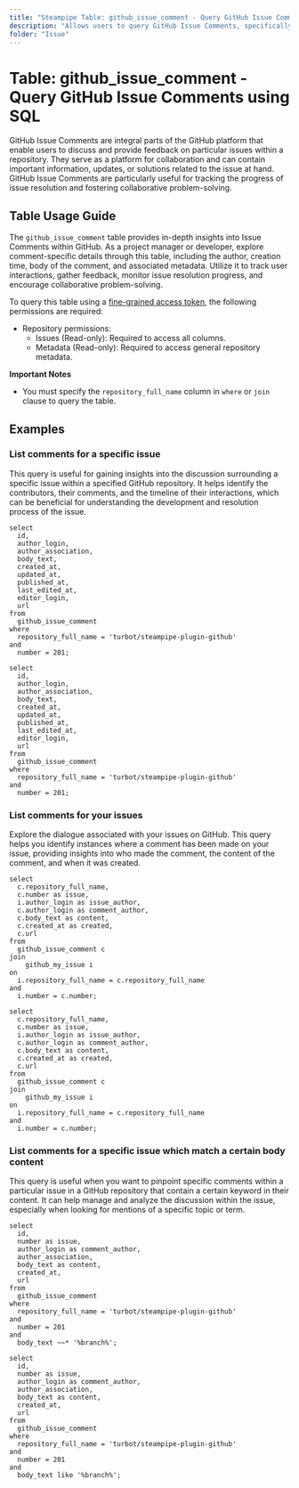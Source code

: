 ```yaml
---
title: "Steampipe Table: github_issue_comment - Query GitHub Issue Comments using SQL"
description: "Allows users to query GitHub Issue Comments, specifically the details of comments made on issues across all repositories, providing insights into user interactions and feedback."
folder: "Issue"
---
```


# Table: github_issue_comment - Query GitHub Issue Comments using SQL

GitHub Issue Comments are integral parts of the GitHub platform that enable users to discuss and provide feedback on particular issues within a repository. They serve as a platform for collaboration and can contain important information, updates, or solutions related to the issue at hand. GitHub Issue Comments are particularly useful for tracking the progress of issue resolution and fostering collaborative problem-solving.

## Table Usage Guide

The `github_issue_comment` table provides in-depth insights into Issue Comments within GitHub. As a project manager or developer, explore comment-specific details through this table, including the author, creation time, body of the comment, and associated metadata. Utilize it to track user interactions, gather feedback, monitor issue resolution progress, and encourage collaborative problem-solving.

To query this table using a [fine-grained access token](https://docs.github.com/en/authentication/keeping-your-account-and-data-secure/managing-your-personal-access-tokens#creating-a-fine-grained-personal-access-token), the following permissions are required:
  - Repository permissions:
    - Issues (Read-only): Required to access all columns.
    - Metadata (Read-only): Required to access general repository metadata.

**Important Notes**
- You must specify the `repository_full_name` column in `where` or `join` clause to query the table.

## Examples

### List comments for a specific issue
This query is useful for gaining insights into the discussion surrounding a specific issue within a specified GitHub repository. It helps identify the contributors, their comments, and the timeline of their interactions, which can be beneficial for understanding the development and resolution process of the issue.

```sql+postgres
select
  id,
  author_login,
  author_association,
  body_text,
  created_at,
  updated_at,
  published_at,
  last_edited_at,
  editor_login,
  url
from
  github_issue_comment
where
  repository_full_name = 'turbot/steampipe-plugin-github'
and
  number = 201;
```

```sql+sqlite
select
  id,
  author_login,
  author_association,
  body_text,
  created_at,
  updated_at,
  published_at,
  last_edited_at,
  editor_login,
  url
from
  github_issue_comment
where
  repository_full_name = 'turbot/steampipe-plugin-github'
and
  number = 201;
```

### List comments for your issues
Explore the dialogue associated with your issues on GitHub. This query helps you identify instances where a comment has been made on your issue, providing insights into who made the comment, the content of the comment, and when it was created.

```sql+postgres
select
  c.repository_full_name,
  c.number as issue,
  i.author_login as issue_author,
  c.author_login as comment_author,
  c.body_text as content,
  c.created_at as created,
  c.url
from 
  github_issue_comment c
join 
    github_my_issue i
on 
  i.repository_full_name = c.repository_full_name
and 
  i.number = c.number;
```

```sql+sqlite
select
  c.repository_full_name,
  c.number as issue,
  i.author_login as issue_author,
  c.author_login as comment_author,
  c.body_text as content,
  c.created_at as created,
  c.url
from 
  github_issue_comment c
join 
    github_my_issue i
on 
  i.repository_full_name = c.repository_full_name
and 
  i.number = c.number;
```

### List comments for a specific issue which match a certain body content
This query is useful when you want to pinpoint specific comments within a particular issue in a GitHub repository that contain a certain keyword in their content. It can help manage and analyze the discussion within the issue, especially when looking for mentions of a specific topic or term.

```sql+postgres
select
  id,
  number as issue,
  author_login as comment_author,
  author_association,
  body_text as content,
  created_at,
  url
from
  github_issue_comment
where
  repository_full_name = 'turbot/steampipe-plugin-github'
and
  number = 201
and
  body_text ~~* '%branch%';
```

```sql+sqlite
select
  id,
  number as issue,
  author_login as comment_author,
  author_association,
  body_text as content,
  created_at,
  url
from
  github_issue_comment
where
  repository_full_name = 'turbot/steampipe-plugin-github'
and
  number = 201
and
  body_text like '%branch%';
```